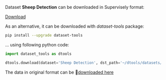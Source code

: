 Dataset **Sheep Detection** can be downloaded in Supervisely format:

 [Download](https://assets.supervise.ly/supervisely-supervisely-assets-public/teams_storage/k/z/qu/LHQuKiniDmOXAXMZdmewNMw6UkQU8eETkDvK6pmZmyEh58Q4MM428jMlwYAMNkVRVNMIc0l3b0O86CvbIQ92R231u9SfXulG0WmrkUsC88oQVa8Z6arF71EwKgVg.tar)

As an alternative, it can be downloaded with *dataset-tools* package:
``` bash
pip install --upgrade dataset-tools
```

... using following python code:
``` python
import dataset_tools as dtools

dtools.download(dataset='Sheep Detection', dst_path='~/dtools/datasets/Sheep Detection.tar')
```
The data in original format can be 🔗[downloaded here](https://www.kaggle.com/datasets/andrewmvd/sheep-detection/download?datasetVersionNumber=1)